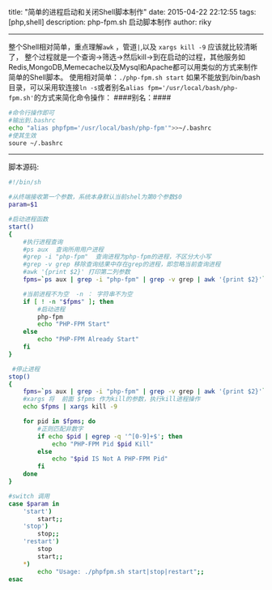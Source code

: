 title: "简单的进程启动和关闭Shell脚本制作"
date: 2015-04-22 22:12:55
tags: [php,shell]
description: php-fpm.sh 启动脚本制作
author: riky

---

整个Shell相对简单，重点理解`awk` ，管道`|`,以及 `xargs kill -9` 应该就比较清晰了，
整个过程就是一个查询-&gt;筛选-&gt;然后kill-&gt;到在启动的过程，其他服务如Redis,MongoDB,Memecache以及Mysql和Apache都可以用类似的方式来制作简单的Shell脚本。
使用相对简单：`./php-fpm.sh start`
如果不能放到/bin/bash目录，可以采用软连接`ln -s`或者别名`alias fpm='/usr/local/bash/php-fpm.sh'`的方式来简化命令操作：
####别名：####
```bash
#命令行操作即可
#输出到.bashrc
echo "alias phpfpm='/usr/local/bash/php-fpm'">>~/.bashrc
#使其生效
soure ~/.bashrc
```

<!--more-->

- - -
脚本源码:
```bash
#!/bin/sh

#从终端接收第一个参数，系统本身默认当前shel为第0个参数$0
param=$1

#启动进程函数
start()
{
	#执行进程查询
	#ps aux  查询所用用户进程
	#grep -i "php-fpm"  查询进程为php-fpm的进程，不区分大小写
	#grep -v grep 移除查询结果中存在grep的进程，即忽略当前查询进程
	#awk '{print $2}' 打印第二列参数
    fpms=`ps aux | grep -i "php-fpm" | grep -v grep | awk '{print $2}'`

	#当前进程不为空  -n ： 字符串不为空
    if [ ! -n "$fpms" ]; then
		#启动进程
        php-fpm
        echo "PHP-FPM Start"
    else
        echo "PHP-FPM Already Start"
    fi
}

 #停止进程
stop()
{
    fpms=`ps aux | grep -i "php-fpm" | grep -v grep | awk '{print $2}'`
	#xargs 将  前面 $fpms 作为kill的参数，执行kill进程操作
    echo $fpms | xargs kill -9

    for pid in $fpms; do
		#正则匹配非数字
        if echo $pid | egrep -q '^[0-9]+$'; then
            echo "PHP-FPM Pid $pid Kill"
        else
            echo "$pid IS Not A PHP-FPM Pid"
        fi
    done
}

#switch 调用 
case $param in
    'start')
        start;;
    'stop')
        stop;;
    'restart')
        stop
        start;;
    *)
        echo "Usage: ./phpfpm.sh start|stop|restart";;
esac
```